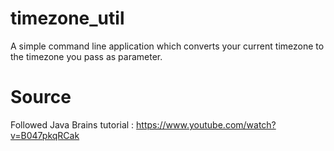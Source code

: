 # timezone_util
A simple command line application which converts your current timezone to the timezone you pass as parameter.

# Source
Followed Java Brains tutorial : 
https://www.youtube.com/watch?v=B047pkqRCak
